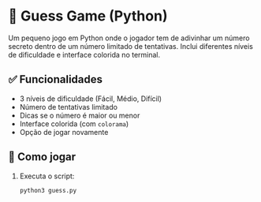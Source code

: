 # 🎯 Guess Game (Python)

Um pequeno jogo em Python onde o jogador tem de adivinhar um número secreto dentro de um número limitado de tentativas. Inclui diferentes níveis de dificuldade e interface colorida no terminal.

## ✅ Funcionalidades

- 3 níveis de dificuldade (Fácil, Médio, Difícil)
- Número de tentativas limitado
- Dicas se o número é maior ou menor
- Interface colorida (com `colorama`)
- Opção de jogar novamente

## 🧠 Como jogar

1. Executa o script:
   ```bash
   python3 guess.py

